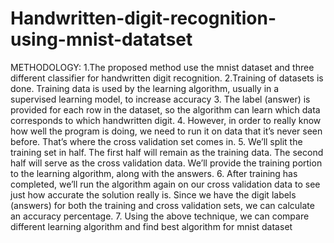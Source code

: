 # Handwritten-digit-recognition-using-mnist-datatset
METHODOLOGY:
1.The proposed method use the mnist dataset and three different classifier for handwritten digit recognition.
2.Training of datasets is done. Training data is used by the learning algorithm, usually in a supervised learning model, to increase accuracy
3. The label (answer) is provided for each row in the dataset, so the algorithm can learn which data corresponds to which handwritten digit.
4. However, in order to really know how well the program is doing, we need to run it on data that it’s never seen before. That’s where the cross validation set comes in.
5. We’ll split the training set in half. The first half will remain as the training data. The second half will serve as the cross validation data. We’ll provide the training portion to the learning algorithm, along with the answers.
6. After training has completed, we’ll run the algorithm again on our cross validation data to see just how accurate the solution really is. Since we have the digit labels (answers) for both the training and cross validation sets, we can calculate an accuracy percentage.
7. Using the above technique, we can compare different learning algorithm and find best algorithm for mnist dataset 







